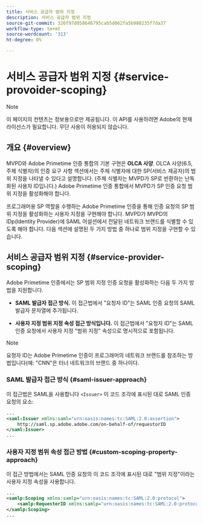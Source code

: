 ```yaml
---
title: 서비스 공급자 범위 지정
description: 서비스 공급자 범위 지정
source-git-commit: 326f97d058646795cab5d062fa5b980235f7da37
workflow-type: tm+mt
source-wordcount: '313'
ht-degree: 0%

---
```



# 서비스 공급자 범위 지정 {#service-provoider-scoping}

>[!NOTE]
>
>이 페이지의 컨텐츠는 정보용으로만 제공됩니다. 이 API를 사용하려면 Adobe의 현재 라이선스가 필요합니다. 무단 사용이 허용되지 않습니다.

## 개요 {#overview}

MVPD와 Adobe Primetime 인증 통합의 기본 구현은 **OLCA 사양**. OLCA 사양(6.5, 주체 식별자)의 인증 요구 사항 섹션에서는 주체 식별자에 대한 SP(서비스 제공자)의 범위 지정을 나타낼 수 있다고 설명합니다. (주체 식별자는 MVPD가 SP로 반환하는 난독화된 사용자 ID입니다.)  Adobe Primetime 인증 통합에서 MVPD가 SP 인증 요청 범위 지정을 활성화해야 합니다.

프로그래머용 SP 역할을 수행하는 Adobe Primetime 인증을 통해 인증 요청의 SP 범위 지정을 활성화하는 사용자 지정을 구현해야 합니다.  MVPD가 MVPD의 IDp(Identity Provider)에 SAML 어설션에서 전달된 네트워크 브랜드를 식별할 수 있도록 해야 합니다.  다음 섹션에 설명된 두 가지 방법 중 하나로 범위 지정을 구현할 수 있습니다.

## 서비스 공급자 범위 지정 {#service-provider-scoping}

Adobe Primetime 인증에서는 SP 범위 지정 인증 요청을 활성화하는 다음 두 가지 방법을 지원합니다.

* **SAML 발급자 접근 방식.**  이 접근법에서 &quot;요청자 ID&quot;는 SAML 인증 요청의 SAML 발급자 문자열에 추가됩니다.

* **사용자 지정 범위 지정 속성 접근 방식입니다.**  이 접근법에서 &quot;요청자 ID&quot;는 SAML 인증 요청에서 사용자 지정 &quot;범위 지정&quot; 속성으로 명시적으로 포함됩니다.

>[!NOTE]
>
>요청자 ID는 Adobe Primetime 인증이 프로그래머의 네트워크 브랜드를 참조하는 방법입니다(예: &quot;CNN&quot;은 터너 네트워크의 브랜드 중 하나이다.

### SAML 발급자 접근 방식 {#saml-issuer-approach}

이 접근법은 SAML을 사용합니다 `<Issuer>` 이 코드 조각에 표시된 대로 SAML 인증 요청의 요소:

```xml
...
<saml:Issuer xmlns:saml="urn:oasis:names:tc:SAML:2.0:assertion">
    http://saml.sp.adobe.adobe.com/on-behalf-of/requestorID
</saml:Issuer>
...
```

### 사용자 지정 범위 속성 접근 방법 {#custom-scoping-property-approach}

이 접근 방법에서는 SAML 인증 요청의 이 코드 조각에 표시된 대로 &quot;범위 지정&quot;이라는 사용자 지정 속성을 사용합니다.

```xml
...
<samlp:Scoping xmlns:samlp="urn:oasis:names:tc:SAML:2.0:protocol">
    <samlp:RequesterID xmlns:samlp="urn:oasis:names:tc:SAML:2.0:protocol">requestorID</samlp:RequesterID>
</samlp:Scoping>
...
```

<!--
>[!RELATEDINFORMATION]
>* [MVPD Authentication](/help/authentication/authn-usecase.md)
>* **OLCA Specification**
-->